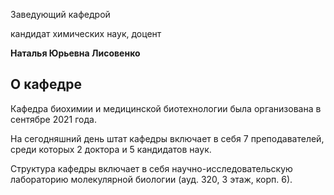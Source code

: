 Заведующий кафедрой
   

 кандидат химических наук, доцент
   

**Наталья Юрьевна Лисовенко** 
  


  
О кафедре
---------------------------------------------------------------------------------------------------------------





 Кафедра биохимии и медицинской биотехнологии была организована в сентябре 2021 года.
 



 На сегодняшний день штат кафедры включает в себя 7 преподавателей, среди которых 2 доктора и 5 кандидатов наук.
   

  

 Структура кафедры включает в себя научно-исследовательскую лабораторию молекулярной биологии (ауд. 320, 3 этаж, корп. 6).